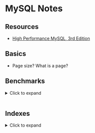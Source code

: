 # MySQL Notes

## Resources
- [High Performance MySQL, 3rd Edition](https://www.oreilly.com/library/view/high-performance-mysql/9781449332471/)

## Basics
- Page size? What is a page?

## Benchmarks
<details>
<summary>Click to expand</summary>

This set of notes includes some benchmarking done with pretty simple Ruby scripts within this directory. These becnhmarks are built with a simple Docker compose setup with a MySQL container and a Ruby container. To run the containers you can use
```
$ docker-compose up --build
```
To check the running containers use `docker ps`. You can connect to the Ruby (or MySQL) container using
```
$ docker exec -it <container_id> sh
```
The benchmarks can be run from the shell in the Ruby container. For example just run.
```
$ ruby lib/test.rb
```

Note in the Dockerfile the `Gemfile.lock` is copied. To add a dependency and regenrate the Dockerfile you can use
```
docker run --rm -v "$PWD":/usr/src/app -w /usr/src/app ruby:3.0 bundle install
```
Alternatively, you can just run `bundle install` from shell in the container, since the main folder if volumed.
</details>

<br />

## Indexes
<details>
<summary>Click to expand</summary>

Most of these notes on indexes will only refer to the InnoDB storage engine and its B-Tree indexes, since they are by far the most common I have worked with.

You can always check what indexes a table has, and what their types are, using the command:
```sql
mysql> show indexes from <table_name>;
```
which will show results like the following:
```sql
mysql> show indexes from sample_table;
+--------------+------------+----------------+--------------+-------------+-----------+-------------+----------+--------+------+------------+---------+---------------+---------+------------+
| Table        | Non_unique | Key_name       | Seq_in_index | Column_name | Collation | Cardinality | Sub_part | Packed | Null | Index_type | Comment | Index_comment | Visible | Expression |
+--------------+------------+----------------+--------------+-------------+-----------+-------------+----------+--------+------+------------+---------+---------------+---------+------------+
| sample_table |          0 | PRIMARY        |            1 | id          | A         |           0 |     NULL |   NULL |      | BTREE      |         |               | YES     | NULL       |
| sample_table |          1 | idx_first_name |            1 | first_name  | A         |           0 |     NULL |   NULL | YES  | BTREE      |         |               | YES     | NULL       |
| sample_table |          1 | idx_full_name  |            1 | first_name  | A         |           0 |     NULL |   NULL | YES  | BTREE      |         |               | YES     | NULL       |
| sample_table |          1 | idx_full_name  |            2 | last_name   | A         |           0 |     NULL |   NULL | YES  | BTREE      |         |               | YES     | NULL       |
+--------------+------------+----------------+--------------+-------------+-----------+-------------+----------+--------+------+------------+---------+---------------+---------+------------+
4 rows in set (0.01 sec)
```
This show the indexes, their types, the columns that they are comprised of, and the order of the columns in the index. It also shows other info like the cardinality, nullability, etc.

### What is an index?
We have all heard a database index is like and index in a book - it makes it faster to look up a row matching a certain condition. But how exactly does this work?

Simply, and index is a data structure that a storage engine uses to find rows when a query condition is matched. But what is the data structure, and how does it actually find the matches quickly?

### B-Tree index basics
A B-Tree is a self-balancing n-ary tree data structure. The key aspect of a B-Tree is that the entries are _sorted_ based on the key value. Each node page stores upper and lower bounds of the values in its child nodes. When looking for a match the tree can be traversed based on comparison of the key with the upper and lower bounds of child nodes that are stored in the current node. InnoDB actually uses a B+Tree - which add pointers between sibling node pages. The general structure is
https://app.diagrams.net/#G12kP4iTn-pnYWMTFYJI59yygFiNBdhivk

The leaf page's data has a reference to the actual data for that row. These types of references differ between storage engines, but for InnoDB the reference is just a store of the row's primary key. Looking up the entire row's data then requires a query into the primary key's index, which stores the data for all the rows.

The keys stored for the index are the index's columns _in order_. In the example table above there is a compound index `idx_full_name` on the columns `(first_name, last_name)`. The index stores this data in the order of the columns - so first sorted by `first_name`, then within the same `first_name` it is sorted by `last_name`.
- This means that for a query to use an index the query must include the columns from the start of the index, and other columns in the order they exist in the index. In the above example a query of `select * from sample_table where last_name = "Blake";` will not be able to use this index.

This make B-Tree indexes good a some types of queries:
- Matching the full value - all an index's columns included in the query.
- Matching the columns in order - doesn't need to be all the columns, but they need to be in the order of the index's definition.
- Matching prefix on the first column - for `like` queries.
- Range of values based on the colums in the index.
- B-Tree indexes also help with ordering, but have to be by all the same criteria above of which columns are included in the order.

### Index column ordering
Column order in an index is very important. The general advice is to order your columns by those that are most selective - those that eliminate the most rows from the result. This is good when you only need to optimize the `where` clause of your query, but may not be optimal solution if you also want your index to optimize for sorting and/or grouping.

### Clustered indexes
Every InnoDB table has a [clustered index](https://dev.mysql.com/doc/refman/5.7/en/innodb-index-types.html). If you define a primary key then that is the clustered index. This index is special in that it stores the values of the entire row on its leaf pages - it is the main data storage of the table.

A secondeary index (all other indexes) store a reference to the row data by storing the primary key on the lef pages of its index. This means that a lot of queries will have to look through two indexes to find the row data requested.

For example, consider the table:
```sql
CREATE TABLE sample_table (
  id bigint(20) NOT NULL AUTO_INCREMENT,
  first_name varchar(255) DEFAULT NULL,
  last_name varchar(255) DEFAULT NULL,
  PRIMARY KEY (id),
  KEY idx_first_name (first_name)
)
```
and the query
```sql
SELECT * FROM sample_table WHERE first_name = "Ben";
```
This query will generally do the following:
- Execute an index lookup against the secondary index on `first_name`. This will return a set of primary keys.
- The query request to `SELECT *` - so it needs to return the full row data of `id`, `first_name`, and `last_name`. From the preceding index lookup it has the values of `id` and `first_name` - but not `last_name`.
- Execute another index lookup against the clustered index with the `id` values returned from the first lookup. This will get all the row data requested, including `last_name`.

Note that the queries
```sql
SELECT first_name FROM sample_table WHERE first_name = "Ben";
```
and
```sql
SELECT id, first_name FROM sample_table WHERE first_name = "Ben";
```
would _not_ need to perform the second lookup against the clustered index because all the date requested would be returned from the first index lookup. In these cases, the secondary index is a **covering index** for the query, and it much preferable and quicker, since it is generally half the work.

To test this out you can run the [`covering_index.rb`](lib/covering_index.rb) benchmark script. When I ran this against 100,000 records it gave following results which showed the covering index to be almost twice as fast than without the covering index.

```
# ruby lib/covering_index.rb
Warming up --------------------------------------
 with covering index   110.000  i/100ms
without covering index
                        55.000  i/100ms
Calculating -------------------------------------
 with covering index      1.072k (± 2.9%) i/s -      5.390k in   5.034540s
without covering index
                        557.285  (± 7.5%) i/s -      2.805k in   5.070002s

Comparison:
 with covering index:     1071.6 i/s
without covering index:      557.3 i/s - 1.92x  (± 0.00) slower
```
<!-- ## Query optimization -->
<!-- ## Using `EXPLAIN` -->
<!-- ## Transactions -->
<!-- ## Locks -->
<!-- <br /> -->
</details>

